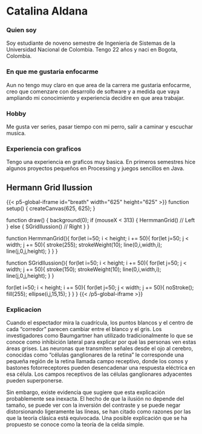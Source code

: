 # Catalina Aldana
### Quien soy
Soy estudiante de noveno semestre de Ingenieria de Sistemas de la Universidad Nacional de Colombia. Tengo 22 años y naci en Bogota, Colombia. 
### En que me gustaria enfocarme
Aun no tengo muy claro en que area de la carrera me gustaria enfocarme, creo que comenzare con desarrollo de software y a medida que vaya ampliando mi conocimiento y experiencia decidire en que area trabajar. 
### Hobby
Me gusta ver series, pasar tiempo con mi perro, salir a caminar y escuchar musica.
### Experiencia con graficos
Tengo una experiencia en graficos muy basica. En primeros semestres hice algunos proyectos pequeños en Processing y juegos sencillos en Java. 

## Hermann Grid Ilussion
{{< p5-global-iframe id="breath" width="625" height="625" >}}
function setup() {
  createCanvas(625, 625);
}

function draw() {
  background(0);
  if (mouseX < 313) {
    HermmanGrid()  // Left
  }
  else {
    SGridIlussion() // Right
  }
}


function HermmanGrid(){
  for(let i=50; i < height; i += 50){
    for(let j=50; j < width; j += 50){
      stroke(255); 
      strokeWeight(10);
      line(0,i,width,i); 
      line(j,0,j,height);
    }
  }
}

function SGridIlussion(){
  for(let i=50; i < height; i += 50){
    for(let j=50; j < width; j += 50){
      stroke(150);
      strokeWeight(10);
      line(0,i,width,i); 
      line(j,0,j,height);
    }
  }
  
  for(let i=50; i < height; i += 50){
    for(let j=50; j < width; j += 50){
      noStroke();
      fill(255);
      ellipse(i,j,15,15);
    }
  }
}
{{< /p5-global-iframe >}}

### Explicacion

Cuando el espectador mira la cuadrícula, los puntos blancos y el centro de cada “corredor” parecen cambiar entre el blanco y el gris. 
Los investigadores como Baumgartner han utilizado tradicionalmente lo que se conoce como inhibición lateral para explicar por qué las 
personas ven estas áreas grises. Las neuronas que transmiten señales desde el ojo al cerebro, conocidas como “células ganglionares de la retina” 
le corresponde una pequeña región de la retina llamada campo receptivo, donde los conos y bastones fotorreceptores pueden desencadenar una respuesta 
eléctrica en esa célula. Los campos receptivos de las células ganglionares adyacentes pueden superponerse.

Sin embargo, existe evidencia que sugiere que esta explicación probablemente sea inexacta. El hecho de que la ilusión no depende del tamaño, 
se puede ver con la inversión del contraste y se puede negar distorsionando ligeramente las líneas, se han citado como razones por las que la 
teoría clásica está equivocada. Una posible explicación que se ha propuesto se conoce como la teoría de la celda simple.